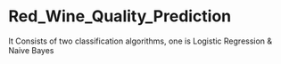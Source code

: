 # Red_Wine_Quality_Prediction
It Consists of two classification algorithms, one is Logistic Regression &amp; Naive Bayes
